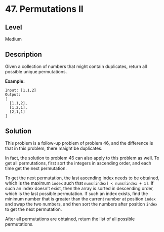 # 47. Permutations II
## Level
Medium

## Description
Given a collection of numbers that might contain duplicates, return all possible unique permutations.

**Example:**
```
Input: [1,1,2]
Output:
[
  [1,1,2],
  [1,2,1],
  [2,1,1]
]
```

## Solution
This problem is a follow-up problem of problem 46, and the difference is that in this problem, there maight be duplicates.

In fact, the solution to problem 46 can also apply to this problem as well. To get all permutations, first sort the integers in ascending order, and each time get the next permutation.

To get the next permutation, the last ascending index needs to be obtained, which is the maximum `index` such that `nums[index] < nums[index + 1]`. If such an index doesn't exist, then the array is sorted in descending order, which is the last possible permutation. If such an index exists, find the minimum number that is greater than the current number at position `index` and swap the two numbers, and then sort the numbers after position `index` to get the next permutation.

After all permutations are obtained, return the list of all possible permutations.
